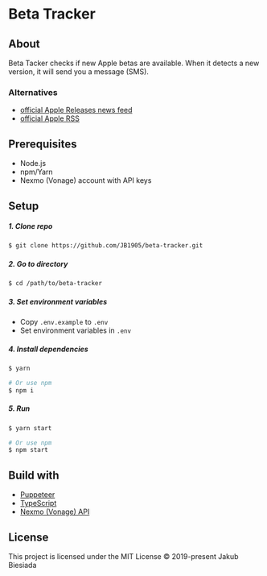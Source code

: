 # Beta Tracker

## About

Beta Tacker checks if new Apple betas are available. When it detects a new version, it will send you a message (SMS).

### Alternatives

- [official Apple Releases news feed](https://developer.apple.com/news/releases/)
- [official Apple RSS](feed://developer.apple.com/news/releases/rss/releases.rss/)

## Prerequisites

- Node.js
- npm/Yarn
- Nexmo (Vonage) account with API keys

## Setup

##### 1. Clone repo

```sh
$ git clone https://github.com/JB1905/beta-tracker.git
```

##### 2. Go to directory

```sh
$ cd /path/to/beta-tracker
```

##### 3. Set environment variables

- Copy `.env.example` to `.env`
- Set environment variables in `.env`

##### 4. Install dependencies

```sh
$ yarn

# Or use npm
$ npm i
```

##### 5. Run

```sh
$ yarn start

# Or use npm
$ npm start
```

## Build with

- [Puppeteer](https://pptr.dev/)
- [TypeScript](https://www.typescriptlang.org/)
- [Nexmo (Vonage) API](https://developer.nexmo.com/)

## License

This project is licensed under the MIT License © 2019-present Jakub Biesiada
